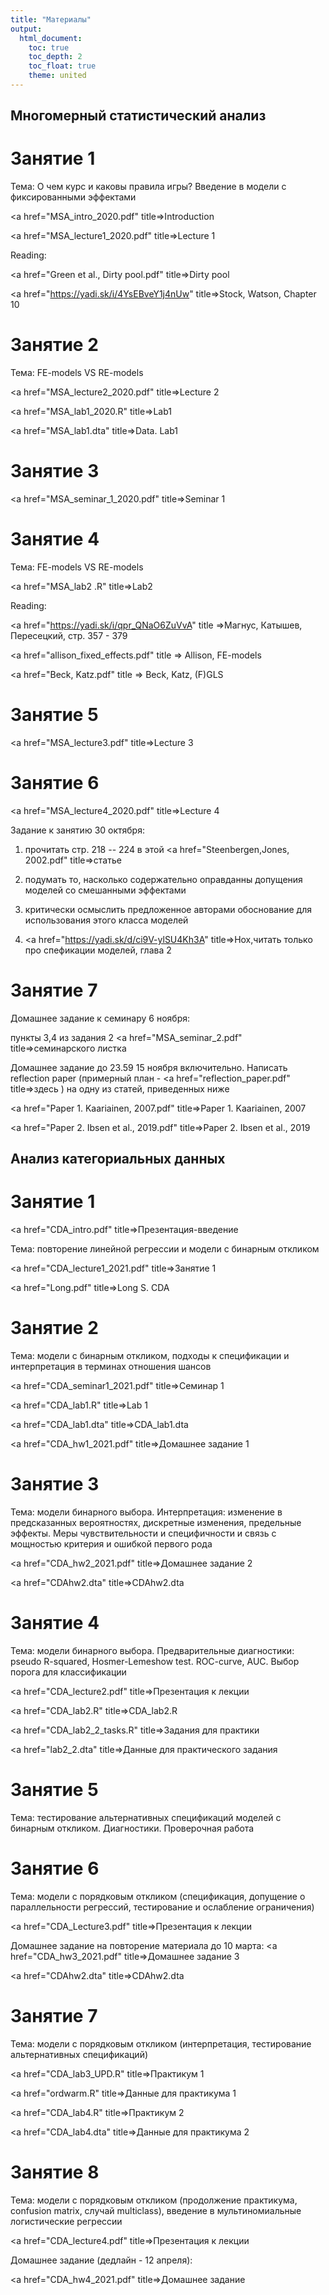 ```yaml
---
title: "Материалы"
output: 
  html_document:
    toc: true
    toc_depth: 2
    toc_float: true
    theme: united
---
```

## Многомерный статистический анализ
 
# Занятие 1
 
Тема: О чем курс и каковы правила игры? Введение в модели с фиксированными эффектами
  
<a href="MSA_intro_2020.pdf" title=>Introduction</a> 
 
<a href="MSA_lecture1_2020.pdf" title=>Lecture 1</a> 
 
Reading: 

<a href="Green et al., Dirty pool.pdf" title=>Dirty pool</a>  

<a href="https://yadi.sk/i/4YsEBveY1j4nUw" title=>Stock, Watson, Chapter 10</a>  

# Занятие 2 
 
Тема: FE-models VS RE-models
 
<a href="MSA_lecture2_2020.pdf" title=>Lecture 2</a>  
 
<a href="MSA_lab1_2020.R" title=>Lab1</a>  

<a href="MSA_lab1.dta" title=>Data. Lab1</a>

# Занятие 3

<a href="MSA_seminar_1_2020.pdf" title=>Seminar 1</a> 

# Занятие 4
 
Тема: FE-models VS RE-models
 
<a href="MSA_lab2 .R" title=>Lab2</a>  
 
Reading: 

<a href="https://yadi.sk/i/qpr_QNaO6ZuVvA" title =>Магнус, Катышев, Пересецкий, стр. 357 - 379 

<a href="allison_fixed_effects.pdf" title => Allison, FE-models

<a href="Beck, Katz.pdf" title => Beck, Katz, (F)GLS</a> 

# Занятие 5

<a href="MSA_lecture3.pdf" title=>Lecture 3</a>  

# Занятие 6 

<a href="MSA_lecture4_2020.pdf" title=>Lecture 4</a>  

Задание к занятию 30 октября: 

1) прочитать стр. 218 -- 224 в этой <a href="Steenbergen,Jones, 2002.pdf" title=>статье</a> 
 
2) подумать то, насколько содержательно оправданны допущения моделей со смешанными эффектами 
 
3) критически осмыслить предложенное авторами обоснование для использования этого класса моделей 

4) <a href="https://yadi.sk/d/ci9V-ylSU4Kh3A" title=>Hox,читать только про спефикации моделей, глава 2</a>  

# Занятие 7

Домашнее задание к семинару 6 ноября: 

пункты 3,4 из задания 2 <a href="MSA_seminar_2.pdf" title=>семинарского листка</a>

Домашнее задание до 23.59 15 ноября включительно. Написать reflection paper (примерный план - <a href="reflection_paper.pdf" title=>здесь</a> ) на одну из статей, приведенных ниже
 
<a href="Paper 1. Kaariainen, 2007.pdf" title=>Paper 1. Kaariainen, 2007</a>  
 
<a href="Paper 2. Ibsen et al., 2019.pdf" title=>Paper 2. Ibsen et al., 2019</a> 

## Анализ категориальных данных

# Занятие 1

<a href="CDA_intro.pdf" title=>Презентация-введение</a> 

Тема: повторение линейной регрессии и модели с бинарным откликом

<a href="CDA_lecture1_2021.pdf" title=>Занятие 1</a> 

<a href="Long.pdf" title=>Long S. CDA</a> 

# Занятие 2

Тема: модели с бинарным откликом, подходы к спецификации и интерпретация в терминах отношения шансов

<a href="CDA_seminar1_2021.pdf" title=>Семинар 1</a> 

<a href="CDA_lab1.R" title=>Lab 1</a> 

<a href="CDA_lab1.dta" title=>CDA_lab1.dta</a>

<a href="CDA_hw1_2021.pdf" title=>Домашнее задание 1</a>

# Занятие 3

Тема: модели бинарного выбора. Интерпретация: изменение в предсказанных вероятностях, дискретные изменения, предельные эффекты. Меры чувствительности и специфичности и связь с мощностью критерия и ошибкой первого рода 

<a href="CDA_hw2_2021.pdf" title=>Домашнее задание 2</a>

<a href="CDAhw2.dta" title=>CDAhw2.dta</a>

# Занятие 4 

Тема: модели бинарного выбора. Предварительные диагностики: pseudo R-squared, Hosmer-Lemeshow test. ROC-curve, AUC. Выбор порога для классификации 

<a href="CDA_lecture2.pdf" title=>Презентация к лекции </a>

<a href="CDA_lab2.R" title=>CDA_lab2.R</a>

<a href="CDA_lab2_2_tasks.R" title=>Задания для практики</a>

<a href="lab2_2.dta" title=>Данные для практического задания</a>

# Занятие 5 

Тема: тестирование альтернативных спецификаций моделей с бинарным откликом. Диагностики. Проверочная работа

# Занятие 6 

Тема: модели с порядковым откликом (спецификация, допущение о параллельности регрессий, тестирование и ослабление ограничения)   

<a href="CDA_Lecture3.pdf" title=>Презентация к лекции</a>

Домашнее задание на повторение материала до 10 марта: 
<a href="CDA_hw3_2021.pdf" title=>Домашнее задание 3</a>

<a href="CDAhw2.dta" title=>CDAhw2.dta</a>

# Занятие 7

Тема: модели с порядковым откликом (интерпретация, тестирование альтернативных спецификаций)

<a href="CDA_lab3_UPD.R" title=>Практикум 1</a>

<a href="ordwarm.R" title=>Данные для практикума 1</a>

<a href="CDA_lab4.R" title=>Практикум 2 </a>

<a href="CDA_lab4.dta" title=>Данные для практикума 2</a>

# Занятие 8

Тема: модели с порядковым откликом (продолжение практикума, confusion matrix, случай multiclass), введение в мультиномиальные логистические регрессии 

<a href="CDA_lecture4.pdf" title=>Презентация к лекции</a>

Домашнее задание (дедлайн - 12 апреля): 

<a href="CDA_hw4_2021.pdf" title=>Домашнее задание</a>
